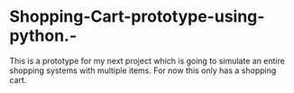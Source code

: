 # Shopping-Cart-prototype-using-python.-
This is a prototype for my next project which is going to simulate an entire shopping systems with multiple items. For now this only has a shopping cart. 
